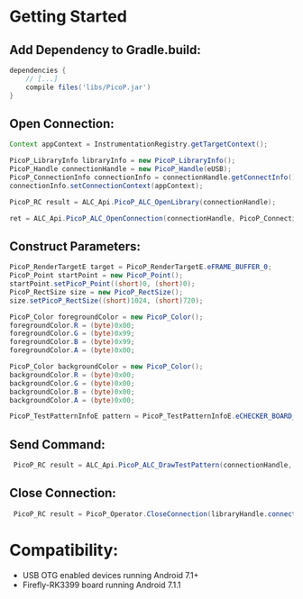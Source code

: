 # Getting Started

## Add Dependency to Gradle.build:

```groovy
dependencies {
	// [...]
    compile files('libs/PicoP.jar')
}
```

## Open Connection:

```java
Context appContext = InstrumentationRegistry.getTargetContext();

PicoP_LibraryInfo libraryInfo = new PicoP_LibraryInfo();
PicoP_Handle connectionHandle = new PicoP_Handle(eUSB);
PicoP_ConnectionInfo connectionInfo = connectionHandle.getConnectInfo();
connectionInfo.setConnectionContext(appContext);

PicoP_RC result = ALC_Api.PicoP_ALC_OpenLibrary(connectionHandle);

ret = ALC_Api.PicoP_ALC_OpenConnection(connectionHandle, PicoP_ConnectionTypeE.eUSB, connectionInfo);
```

## Construct Parameters:

```java
PicoP_RenderTargetE target = PicoP_RenderTargetE.eFRAME_BUFFER_0;
PicoP_Point startPoint = new PicoP_Point();
startPoint.setPicoP_Point((short)0, (short)0);
PicoP_RectSize size = new PicoP_RectSize();
size.setPicoP_RectSize((short)1024, (short)720);

PicoP_Color foregroundColor = new PicoP_Color();
foregroundColor.R = (byte)0x00;
foregroundColor.G = (byte)0x99;
foregroundColor.B = (byte)0x99;
foregroundColor.A = (byte)0x00;

PicoP_Color backgroundColor = new PicoP_Color();
backgroundColor.R = (byte)0x00;
backgroundColor.G = (byte)0x00;
backgroundColor.B = (byte)0x00;
backgroundColor.A = (byte)0x00;

PicoP_TestPatternInfoE pattern = PicoP_TestPatternInfoE.eCHECKER_BOARD_PATTERN;
```

## Send Command:

```java
 PicoP_RC result = ALC_Api.PicoP_ALC_DrawTestPattern(connectionHandle, target, startPoint, size, foregroundColor, backgroundColor, pattern);
 ```

## Close Connection:

```java
 PicoP_RC result = PicoP_Operator.CloseConnection(libraryHandle.connectionInfoEx.getConnectionType());
 ```




# Compatibility:
- USB OTG enabled devices running Android 7.1+
- Firefly-RK3399 board running Android 7.1.1
